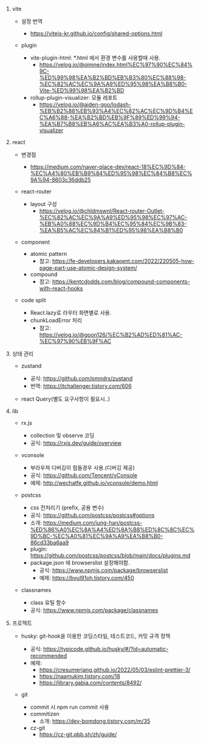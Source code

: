 1. vite

   - 설정 번역

     - https://vitejs-kr.github.io/config/shared-options.html

   - plugin

     - vite-plugin-html: \*.html 에서 환경 변수를 사용할때 사용.
       - https://velog.io/@oimne/index.html%EC%97%90%EC%84%9C-%ED%99%98%EA%B2%BD%EB%B3%80%EC%88%98-%EC%82%AC%EC%9A%A9%ED%95%98%EA%B8%B0-Vite-%ED%99%98%EA%B2%BD
     - rollup-plugin-visualizer: 모듈 레포트
       - https://velog.io/@aiden-goo/lodash-%EB%B2%88%EB%93%A4%EC%82%AC%EC%9D%B4%EC%A6%88-%EA%B2%BD%EB%9F%89%ED%99%94-%EA%B7%B8%EB%A6%AC%EA%B3%A0-rollup-plugin-visualizer

2. react

   - 변경점

     - https://medium.com/naver-place-dev/react-18%EC%9D%84-%EC%A4%80%EB%B9%84%ED%95%98%EC%84%B8%EC%9A%94-8603c36ddb25

   - react-router

     - layout 구성
       - https://velog.io/@chldmswnl/React-router-Outlet-%EC%82%AC%EC%9A%A9%ED%95%98%EC%97%AC-%EB%A0%88%EC%9D%B4%EC%95%84%EC%9B%83-%EA%B5%AC%EC%84%B1%ED%95%98%EA%B8%B0

   - component

     - atomic pattern
       - 참고: https://fe-developers.kakaoent.com/2022/220505-how-page-part-use-atomic-design-system/
     - compound
       - 참고: https://kentcdodds.com/blog/compound-components-with-react-hooks

   - code split

     - React.lazy로 라우터 화면별로 사용.
     - chunkLoadError 처리
       - 참고: https://velog.io/@goon126/%EC%B2%AD%ED%81%AC-%EC%97%90%EB%9F%AC

3. 상태 관리

   - zustand

     - 공식: https://github.com/pmndrs/zustand
     - 번역: https://itchallenger.tistory.com/606

   - react Query(별도 요구사항이 필요시..)

4. lib

   - rx.js

     - collection 및 observe 코딩
     - 공식: https://rxjs.dev/guide/overview

   - vconsole

     - 부라우져 디버깅이 힘들경우 사용.(디버깅 제공)
     - 공식: https://github.com/Tencent/vConsole
     - 예제: http://wechatfe.github.io/vconsole/demo.html

   - postcss

     - css 전처리기 (prefix, 공용 변수)
     - 공식: https://github.com/postcss/postcss#options
     - 소개: https://medium.com/jung-han/postcss-%ED%86%A0%EC%8A%A4%ED%8A%B8%ED%8C%8C%EC%9D%BC-%EC%A0%81%EC%9A%A9%EA%B8%B0-86cd33ba6aa9
     - plugin: https://github.com/postcss/postcss/blob/main/docs/plugins.md
     - package.json 에 browserslist 설정해야함.
       - 공식: https://www.npmjs.com/package/browserslist
       - 예제: https://byul91oh.tistory.com/450

   - classnames

     - class 유틸 함수
     - 공식: https://www.npmjs.com/package/classnames

5. 프로젝트

   - husky: git-hook을 이용한 코딩스타일, 테스트코드, 커밋 규격 정책

     - 공식: https://typicode.github.io/husky/#/?id=automatic-recommended
     - 예제:
       - https://cresumerjang.github.io/2022/05/03/eslint-prettier-3/
       - https://naamukim.tistory.com/18
       - https://library.gabia.com/contents/8492/

   - git
     - commit 시 npm run commit 사용
     - commitizen
       - 소개: https://dev-bomdong.tistory.com/m/35
     - cz-git
       - https://cz-git.qbb.sh/zh/guide/
